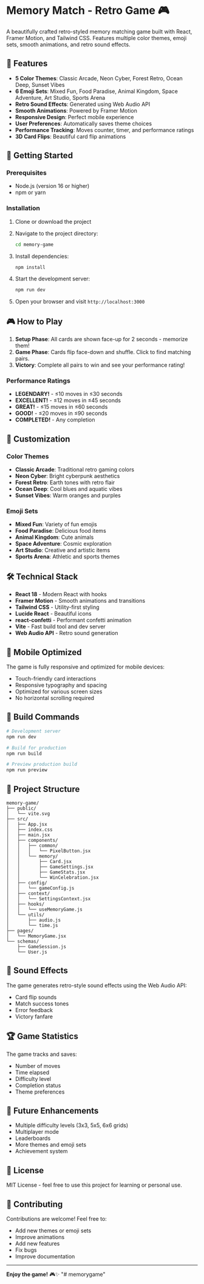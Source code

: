 # Memory Match - Retro Game 🎮

A beautifully crafted retro-styled memory matching game built with React, Framer Motion, and Tailwind CSS. Features multiple color themes, emoji sets, smooth animations, and retro sound effects.

## 🎯 Features

- **5 Color Themes**: Classic Arcade, Neon Cyber, Forest Retro, Ocean Deep, Sunset Vibes
- **6 Emoji Sets**: Mixed Fun, Food Paradise, Animal Kingdom, Space Adventure, Art Studio, Sports Arena
- **Retro Sound Effects**: Generated using Web Audio API
- **Smooth Animations**: Powered by Framer Motion
- **Responsive Design**: Perfect mobile experience
- **User Preferences**: Automatically saves theme choices
- **Performance Tracking**: Moves counter, timer, and performance ratings
- **3D Card Flips**: Beautiful card flip animations

## 🚀 Getting Started

### Prerequisites

- Node.js (version 16 or higher)
- npm or yarn

### Installation

1. Clone or download the project
2. Navigate to the project directory:
   ```bash
   cd memory-game
   ```

3. Install dependencies:
   ```bash
   npm install
   ```

4. Start the development server:
   ```bash
   npm run dev
   ```

5. Open your browser and visit `http://localhost:3000`

## 🎮 How to Play

1. **Setup Phase**: All cards are shown face-up for 2 seconds - memorize them!
2. **Game Phase**: Cards flip face-down and shuffle. Click to find matching pairs.
3. **Victory**: Complete all pairs to win and see your performance rating!

### Performance Ratings

- **LEGENDARY!** - ≤10 moves in ≤30 seconds
- **EXCELLENT!** - ≤12 moves in ≤45 seconds  
- **GREAT!** - ≤15 moves in ≤60 seconds
- **GOOD!** - ≤20 moves in ≤90 seconds
- **COMPLETED!** - Any completion

## 🎨 Customization

### Color Themes

- **Classic Arcade**: Traditional retro gaming colors
- **Neon Cyber**: Bright cyberpunk aesthetics
- **Forest Retro**: Earth tones with retro flair
- **Ocean Deep**: Cool blues and aquatic vibes
- **Sunset Vibes**: Warm oranges and purples

### Emoji Sets

- **Mixed Fun**: Variety of fun emojis
- **Food Paradise**: Delicious food items
- **Animal Kingdom**: Cute animals
- **Space Adventure**: Cosmic exploration
- **Art Studio**: Creative and artistic items
- **Sports Arena**: Athletic and sports themes

## 🛠️ Technical Stack

- **React 18** - Modern React with hooks
- **Framer Motion** - Smooth animations and transitions
- **Tailwind CSS** - Utility-first styling
- **Lucide React** - Beautiful icons
- **react-confetti** - Performant confetti animation
- **Vite** - Fast build tool and dev server
- **Web Audio API** - Retro sound generation

## 📱 Mobile Optimized

The game is fully responsive and optimized for mobile devices:
- Touch-friendly card interactions
- Responsive typography and spacing
- Optimized for various screen sizes
- No horizontal scrolling required

## 🔧 Build Commands

```bash
# Development server
npm run dev

# Build for production
npm run build

# Preview production build
npm run preview
```

## 📁 Project Structure

```
memory-game/
├── public/
│   └── vite.svg
├── src/
│   ├── App.jsx
│   ├── index.css
│   ├── main.jsx
│   ├── components/
│   │   ├── common/
│   │   │   └── PixelButton.jsx
│   │   └── memory/
│   │       ├── Card.jsx
│   │       ├── GameSettings.jsx
│   │       ├── GameStats.jsx
│   │       └── WinCelebration.jsx
│   ├── config/
│   │   └── gameConfig.js
│   ├── context/
│   │   └── SettingsContext.jsx
│   ├── hooks/
│   │   └── useMemoryGame.js
│   └── utils/
│       ├── audio.js
│       └── time.js
├── pages/
│   └── MemoryGame.jsx
└── schemas/
    ├── GameSession.js
    └── User.js
```

## 🎵 Sound Effects

The game generates retro-style sound effects using the Web Audio API:
- Card flip sounds
- Match success tones
- Error feedback
- Victory fanfare

## 🏆 Game Statistics

The game tracks and saves:
- Number of moves
- Time elapsed
- Difficulty level
- Completion status
- Theme preferences

## 🎯 Future Enhancements

- Multiple difficulty levels (3x3, 5x5, 6x6 grids)
- Multiplayer mode
- Leaderboards
- More themes and emoji sets
- Achievement system

## 📄 License

MIT License - feel free to use this project for learning or personal use.

## 🤝 Contributing

Contributions are welcome! Feel free to:
- Add new themes or emoji sets
- Improve animations
- Add new features
- Fix bugs
- Improve documentation

---

**Enjoy the game!** 🎮✨
"# memorygame" 
